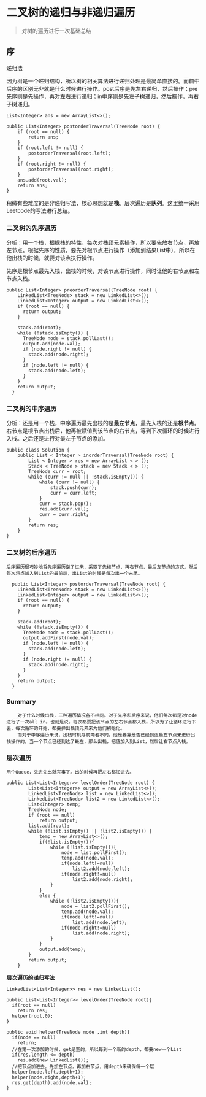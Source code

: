 # 二叉树的递归与非递归遍历
> 对树的遍历进行一次基础总结

## 序

递归法

因为树是一个递归结构，所以树的相关算法进行递归处理是最简单直接的。而前中后序的区别无非就是什么时候进行操作。post后序是先左右递归，然后操作；pre先序则是先操作，再对左右进行递归；in中序则是先左子树递归，然后操作，再右子树递归。
````
List<Integer> ans = new ArrayList<>();

public List<Integer> postorderTraversal(TreeNode root) {
    if (root == null) {
        return ans;
    }
    if (root.left != null) {
        postorderTraversal(root.left);
    }
    if (root.right != null) {
        postorderTraversal(root.right);
    }
    ans.add(root.val);
    return ans;
}
````
稍微有些难度的是非递归写法，核心思想就是**栈**。层次遍历是**队列**。这里统一采用Leetcode的写法进行总结。
### 二叉树的先序遍历
分析：用一个栈，根据栈的特性，每次对栈顶元素操作，所以要先放右节点，再放左节点。根据先序的性质，要先对根节点进行操作（添加到结果List中），所以在他出栈的时候，就要对该点执行操作。

先序是根节点最先入栈，出栈的时候，对该节点进行操作，同时让他的右节点和左节点入栈。
````
public List<Integer> preorderTraversal(TreeNode root) {
    LinkedList<TreeNode> stack = new LinkedList<>();
    LinkedList<Integer> output = new LinkedList<>();
    if (root == null) {
      return output;
    }

    stack.add(root);
    while (!stack.isEmpty()) {
      TreeNode node = stack.pollLast();
      output.add(node.val);
      if (node.right != null) {
        stack.add(node.right);
      }
      if (node.left != null) {
        stack.add(node.left);
      }
    }
    return output;
  }
````
### 二叉树的中序遍历
分析：还是用一个栈，中序遍历最先出栈的是**最左节点**，最先入栈的还是**根节点**。右节点是根节点出栈后，他再被赋值到该节点的右节点，等到下次循环的时候进行入栈。之后还是进行对最左子节点的添加。
````
public class Solution {
    public List < Integer > inorderTraversal(TreeNode root) {
        List < Integer > res = new ArrayList < > ();
        Stack < TreeNode > stack = new Stack < > ();
        TreeNode curr = root;
        while (curr != null || !stack.isEmpty()) {
            while (curr != null) {
                stack.push(curr);
                curr = curr.left;
            }
            curr = stack.pop();
            res.add(curr.val);
            curr = curr.right;
        }
        return res;
    }
}
````
### 二叉树的后序遍历
    后序遍历很巧妙地将先序遍历逆了过来，采取了先根节点，再右节点，最后左节点的方式。然后每次将点加入到List的最前端，出List的时候是每次出一个末尾。
````
  public List<Integer> postorderTraversal(TreeNode root) {
    LinkedList<TreeNode> stack = new LinkedList<>();
    LinkedList<Integer> output = new LinkedList<>();
    if (root == null) {
      return output;
    }

    stack.add(root);
    while (!stack.isEmpty()) {
      TreeNode node = stack.pollLast();
      output.addFirst(node.val);
      if (node.left != null) {
        stack.add(node.left);
      }
      if (node.right != null) {
        stack.add(node.right);
      }
    }
    return output;
  }
````
### Summary
        对于什么时候出栈，三种遍历情况各不相同。对于先序和后序来说，他们每次都是对node进行了一次all in。也就是说，每次都要把该节点的左右节点都入栈。所以为了让循环进行下去，每次循环的开始，都要弹出栈顶元素来为他们初始化。
        而对于中序遍历来说，出栈时机与前两者不同。他是要靠是否已经到达最左节点来进行出栈操作的，当一个节点已经到达了最左，那么出栈，把值加入到List，然后让右节点入栈。

### 层次遍历
    用个Queue，先进先出就完事了。出的时候再把左右都加进去。
````
public List<List<Integer>> levelOrder(TreeNode root) {
        List<List<Integer>> output = new ArrayList<>();
        LinkedList<TreeNode> list = new LinkedList<>();
        LinkedList<TreeNode> list2 = new LinkedList<>();
        List<Integer> temp;
        TreeNode node;
        if (root == null)
            return output;
        list.add(root);
        while (!list.isEmpty() || !list2.isEmpty()) {
            temp = new ArrayList<>();
            if(!list.isEmpty()){
                while (!list.isEmpty()){
                    node = list.pollFirst();
                    temp.add(node.val);
                    if(node.left!=null)
                        list2.add(node.left);
                    if(node.right!=null)
                        list2.add(node.right);
                }
            }
            else {
                while (!list2.isEmpty()){
                    node = list2.pollFirst();
                    temp.add(node.val);
                    if(node.left!=null)
                        list.add(node.left);
                    if(node.right!=null)
                        list.add(node.right);
                }
            }
            output.add(temp);
        }
        return output;
    }

````    
**层次遍历的递归写法**


````
LinkedList<List<Integer>> res = new LinkedList();

public List<List<Integer>> levelOrder(TreeNode root){
  if(root == null)
    return res;
  helper(root,0);
}

public void helper(TreeNode node ,int depth){
  if(node == null)
    return;
  //在第一次添加的时候，get是空的，所以每到一个新的depth，都要new一个List
  if(res.length <= depth)
    res.add(new LinkedList());
  //把节点加进去，先加左节点，再加右节点，用depth来确保每一个层
  helper(node.left,depth+1);
  helper(node.right,depth+1);
  res.get(depth).add(node.val);
}
````
